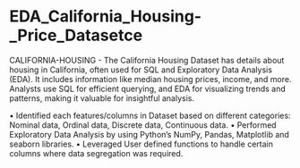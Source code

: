 # EDA_California_Housing-_Price_Datasetce
CALIFORNIA-HOUSING - The California Housing Dataset has details about housing in California, often used for SQL and Exploratory Data Analysis (EDA). It includes information like median housing prices, income, and more. Analysts use SQL for efficient querying, and EDA for visualizing trends and patterns, making it valuable for insightful analysis.

• Identified each features/columns in Dataset based on different categories: Nominal data, Ordinal data, Discrete data, Continuous data. • Performed Exploratory Data Analysis by using Python’s NumPy, Pandas, Matplotlib and seaborn libraries. • Leveraged User defined functions to handle certain columns where data segregation was required.
